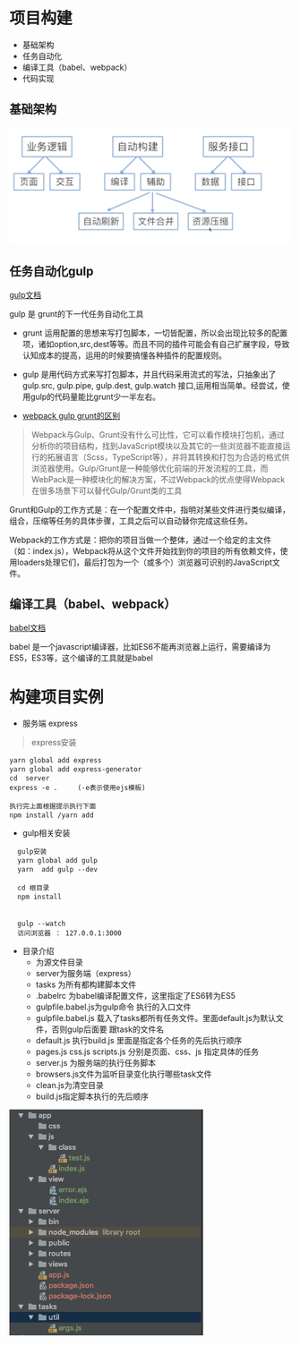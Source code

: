 # 项目构建

* 基础架构
* 任务自动化
* 编译工具（babel、webpack）
* 代码实现


## 基础架构
![](assets/markdown-img-paste-20190307221218893.png)



## 任务自动化gulp
[gulp文档](https://www.gulpjs.com.cn/docs/)

gulp 是 grunt的下一代任务自动化工具

* grunt 运用配置的思想来写打包脚本，一切皆配置，所以会出现比较多的配置项，诸如option,src,dest等等。而且不同的插件可能会有自己扩展字段，导致认知成本的提高，运用的时候要搞懂各种插件的配置规则。
* gulp 是用代码方式来写打包脚本，并且代码采用流式的写法，只抽象出了gulp.src, gulp.pipe, gulp.dest, gulp.watch 接口,运用相当简单。经尝试，使用gulp的代码量能比grunt少一半左右。


* [webpack  gulp  grunt的区别](https://blog.csdn.net/qiuxi4057/article/details/80846595)
>Webpack与Gulp、Grunt没有什么可比性，它可以看作模块打包机，通过分析你的项目结构，找到JavaScript模块以及其它的一些浏览器不能直接运行的拓展语言（Scss，TypeScript等），并将其转换和打包为合适的格式供浏览器使用。Gulp/Grunt是一种能够优化前端的开发流程的工具，而WebPack是一种模块化的解决方案，不过Webpack的优点使得Webpack在很多场景下可以替代Gulp/Grunt类的工具

Grunt和Gulp的工作方式是：在一个配置文件中，指明对某些文件进行类似编译，组合，压缩等任务的具体步骤，工具之后可以自动替你完成这些任务。

Webpack的工作方式是：把你的项目当做一个整体，通过一个给定的主文件（如：index.js），Webpack将从这个文件开始找到你的项目的所有依赖文件，使用loaders处理它们，最后打包为一个（或多个）浏览器可识别的JavaScript文件。



## 编译工具（babel、webpack）
[babel文档](https://www.babeljs.cn/)

babel 是一个javascript编译器，比如ES6不能再浏览器上运行，需要编译为ES5，ES3等，这个编译的工具就是babel


# 构建项目实例

* 服务端 express
> express安装

```
yarn global add express
yarn global add express-generator
cd  server
express -e .     (-e表示使用ejs模板)

执行完上面根据提示执行下面
npm install /yarn add
```

* gulp相关安装

```
  gulp安装
  yarn global add gulp
  yarn  add gulp --dev

  cd 根目录
  npm install


  gulp --watch
  访问浏览器 ： 127.0.0.1:3000
```



* 目录介绍
    * 为源文件目录
    * server为服务端（express）
    * tasks 为所有都构建脚本文件
    * .babelrc 为babel编译配置文件，这里指定了ES6转为ES5
    * gulpfile.babel.js为gulp命令 执行的入口文件
    * gulpfile.babel.js 载入了tasks都所有任务文件。里面default.js为默认文件，否则gulp后面要 跟task的文件名
    * default.js 执行build.js 里面是指定各个任务的先后执行顺序
    * pages.js css.js scripts.js 分别是页面、css、js 指定具体的任务
    * server.js 为服务端的执行任务脚本
    * browsers.js文件为监听目录变化执行哪些task文件
    * clean.js为清空目录
    * build.js指定脚本执行的先后顺序

![](assets/markdown-img-paste-20190307231556862.png)
